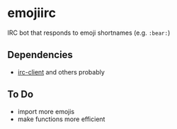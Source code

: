 # emojiirc
IRC bot that responds to emoji shortnames (e.g. `:bear:`)

## Dependencies
 - [irc-client](https://github.com/johnelse/ocaml-irc-client)
and others probably

## To Do
 - import more emojis
 - make functions more efficient
